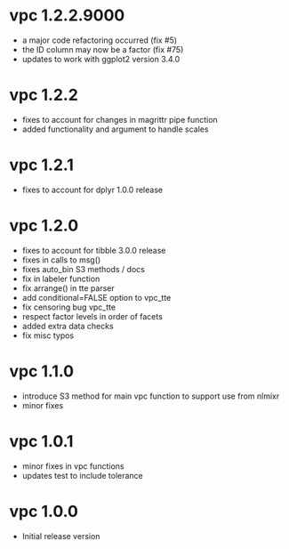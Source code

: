 # vpc 1.2.2.9000
- a major code refactoring occurred (fix #5)
- the ID column may now be a factor (fix #75)
- updates to work with ggplot2 version 3.4.0

# vpc 1.2.2
- fixes to account for changes in magrittr pipe function
- added functionality and argument to handle scales

# vpc 1.2.1
- fixes to account for dplyr 1.0.0 release

# vpc 1.2.0
- fixes to account for tibble 3.0.0 release
- fixes in calls to msg()
- fixes auto_bin S3 methods / docs
- fix in labeler function
- fix arrange() in tte parser
- add conditional=FALSE option to vpc_tte
- fix censoring bug vpc_tte
- respect factor levels in order of facets
- added extra data checks
- fix misc typos

# vpc 1.1.0
- introduce S3 method for main vpc function to support use from nlmixr
- minor fixes

# vpc 1.0.1
- minor fixes in vpc functions
- updates test to include tolerance

# vpc 1.0.0
- Initial release version
